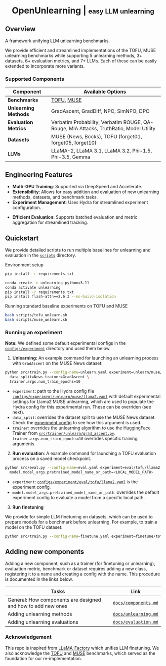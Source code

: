 <div align="center">    
 
# OpenUnlearning | <strong style="font-size:0.75em">easy LLM unlearning </strong>  

<!-- [![Paper](http://img.shields.io/badge/paper-arxiv.1001.2234-B31B1B.svg)](https://arxiv.org/abs/2401.06121)
[![Conference](http://img.shields.io/badge/COLM-2024-4b44ce.svg)](https://openreview.net/forum?id=B41hNBoWLo) -->

<!-- ARXIV    -->
<!-- [![Paper](http://img.shields.io/badge/arxiv-math.co:1480.1111-B31B1B.svg)](https://www.nature.com/articles/nature14539) -->

<!-- ![CI testing](https://github.com/PyTorchLightning/deep-learning-project-template/workflows/CI%20testing/badge.svg?branch=master&event=push) -->
 
<!-- Conference -->
   
</div>
 
## Overview
A framework unifying LLM unlearning benchmarks.

We provide efficient and streamlined implementations of the TOFU, MUSE unlearning benchmarks while supporting 5 unlearning methods, 3+ datasets, 6+ evaluation metrics, and 7+ LLMs. Each of these can be easily extended to incorporate more variants.

### Supported Components

| **Component**          | **Available Options** |
|----------------------|----------------------|
| **Benchmarks**       | [TOFU](https://arxiv.org/abs/2401.06121), [MUSE](https://muse-bench.github.io/) |
| **Unlearning Methods** | GradAscent, GradDiff, NPO, SimNPO, DPO |
| **Evaluation Metrics** | Verbatim Probability, Verbatim ROUGE, QA-Rouge, MIA Attacks, TruthRatio, Model Utility |
| **Datasets**         | MUSE (News, Books), TOFU (forget01, forget05, forget10) |
| **LLMs**             | LLaMA-2, LLaMA 3.1, LLaMA 3.2, Phi-1.5, Phi-3.5, Gemma |

## Engineering Features

- **Multi-GPU Training**: Supported via DeepSpeed and Accelerate.  
- **Extensibility**: Allows for easy addition and evaluation of new unlearning methods, datasets, and benchmark tasks.  
- **Experiment Management**: Uses Hydra for streamlined experiment configuration. 
<!-- (can we mention hp tuning?).   -->
- **Efficient Evaluation**: Supports batched evaluation and metric aggregation for streamlined tracking.  

## Quickstart

We provide detailed scripts to run multiple baselines for unlearning and evaluation in the [`scripts`](/scripts/) directory.

Environment setup

```bash
pip install -r requirements.txt

conda create -n unlearning python=3.11
conda activate unlearning
pip install -r requirements.txt
pip install flash-attn==2.6.3 --no-build-isolation
```


Running standard baseline experiments on TOFU and MUSE

```bash
bash scripts/tofu_unlearn.sh
bash scripts/muse_unlearn.sh
```
</details>

### Running an experiment

**Note:** We defined some default experimental configs in the [`configs/experiment`](configs/experiment) directory and used them below.

1. **Unlearning:** An example command for launching an unlearning process with `GradAscent` on the MUSE News dataset:

```bash
python src/train.py --config-name=unlearn.yaml experiment=unlearn/muse/llama2 \
  data_split=News trainer=GradAscent \
  trainer.args.num_train_epochs=10 
```
- `experiment`: path to the Hydra config file [`configs/experiment/unlearn/muse/llama2.yaml`](configs/experiment/unlearn/muse/llama2.yaml) with default experimental settings for Llama2 MUSE unlearning, which are used to populate the Hydra config for this experimental run. These can be overriden (see next).
- `data_split`: overrides the dataset split to use the MUSE News dataset. Check the [experiment config](configs/experiment/unlearn/muse/llama2.yaml) to see how this argument is used.
- `trainer`: overrides the unlearning algorithm to use the HuggingFace Trainer from [`src/trainer/unlearn/grad_ascent.py`](src/trainer/unlearn/grad_ascent.py). `trainer.args.num_train_epochs=10` overrides specific training arguments.

2. **Run evaluation**: A example command for launching a TOFU evaluation process on a saved model checkpoint.

```bash
python src/eval.py --config-name=eval.yaml experiment=eval/tofu/llama2 \
  model.model_args.pretrained_model_name_or_path=<LOCAL_MODEL_PATH>
```
- `experiment`: [`configs/experiment/eval/tofu/llama2.yaml`](configs/experiment/eval/tofu/llama2.yaml) is the experiment config.
- `model.model_args.pretrained_model_name_or_path`: overrides the default experiment config to evaluate a model from a specific local path.

3. **Run finetuning**

We provide for simple LLM finetuning on datasets, which can be used to prepare models for a benchmark before unlearning. For example, to train a model on the TOFU dataset:
```bash
python src/train.py --config-name=finetune.yaml experiment=finetune/tofu/llama2_inst_full
```

## Adding new components

Adding a new component, such as a trainer (for finetuning or unlearning), evaluation metric, benchmark or dataset requires adding a new class, registering it to a name and creating a config with the name. This procedure is documented in the links below.

| Tasks | Link |
|-----------|------------------------------------------------|
| General: How components are designed and how to add new ones | [`docs/components.md`](docs/components.md) |
| Adding unlearning methods | [`docs/unlearning.md`](docs/unlearning.md) |
| Adding unlearning evaluations | [`docs/evaluation.md`](docs/evaluation.md) |


### Acknowledgement
This repo is inspired from [LLaMA-Factory](https://github.com/hiyouga/LLaMA-Factory) which unifies LLM finetuning. We also acknowledge the [TOFU](https://github.com/locuslab/tofu) and [MUSE](https://github.com/jaechan-repo/muse_bench) benchmarks, which served as the foundation for our re-implementation.

<!-- ##
## 
### Citation   
```
@article{YourName,
  title={Your Title},
  author={Your team},
  journal={Location},
  year={Year}
}
```    -->